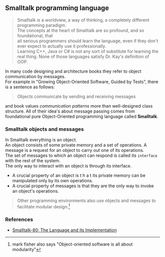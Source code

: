 ## Smalltalk programming language
> Smalltalk is a worldview, a way of thinking, a completely different programming paradigm.   
> The concepts at the heart of Smalltalk are so profound, and so foundational, that    
> all serious programmers should learn the language, even if they don't ever expect to actually use it professionally.     
> Learning C++, Java or C# is not any sort of substitute for learning the real thing. None of those languages satisfy Dr. Kay's definition of OOP.

In many code designing and architecture books they refer to object communication by messages.   
For example in "Growing Object-Oriented Software, Guided by Tests", there is a sentence as follows:
> Objects communicate by sending and receiving messages

and book values *communication patterns* more than well-designed class structure.
All of their idea's about message passing comes from foundational pure Object-Oriented programming language called **Smalltalk**.

### Smalltalk objects and messages
In Smalltalk everything is an object.   
An object consists of some private memory and a set of operations.
A message is a request for an object to carry out one of its operations.    
The set of messages to which an object can respond is called its `interface` with the rest of the system.   
The only way to interact with an object is through its interface.
- A crucial property of an object is t h a t its private memory can be manipulated only by its own operations.   
- A crucial property of messages is that they are the only way to invoke an object's operations.   
> Other programming environments also use objects and messages to facilitate modular design.[^1]

### References
- [Smalltalk-80: The Language and its Implementation](https://dl.acm.org/doi/book/10.5555/273)

[^1]: mark fisher also says "Object-oriented software is all about modularity"